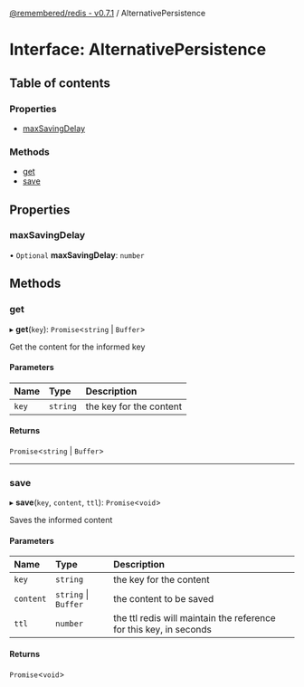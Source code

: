 [@remembered/redis - v0.7.1](../README.md) / AlternativePersistence

# Interface: AlternativePersistence

## Table of contents

### Properties

- [maxSavingDelay](AlternativePersistence.md#maxsavingdelay)

### Methods

- [get](AlternativePersistence.md#get)
- [save](AlternativePersistence.md#save)

## Properties

### maxSavingDelay

• `Optional` **maxSavingDelay**: `number`

## Methods

### get

▸ **get**(`key`): `Promise`<`string` \| `Buffer`\>

Get the content for the informed key

#### Parameters

| Name | Type | Description |
| :------ | :------ | :------ |
| `key` | `string` | the key for the content |

#### Returns

`Promise`<`string` \| `Buffer`\>

___

### save

▸ **save**(`key`, `content`, `ttl`): `Promise`<`void`\>

Saves the informed content

#### Parameters

| Name | Type | Description |
| :------ | :------ | :------ |
| `key` | `string` | the key for the content |
| `content` | `string` \| `Buffer` | the content to be saved |
| `ttl` | `number` | the ttl redis will maintain the reference for this key, in seconds |

#### Returns

`Promise`<`void`\>
